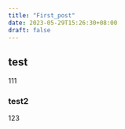 ```yaml
---
title: "First_post"
date: 2023-05-29T15:26:30+08:00
draft: false
---
```


## test

111

### test2

123
